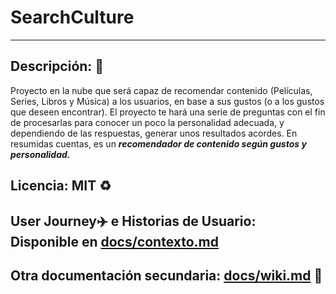 # SearchCulture
---
## Descripción: :page_with_curl:

Proyecto en la nube que será capaz de recomendar contenido (Películas, Series, Libros y Música) a los usuarios, en base a sus gustos (o a los gustos que deseen encontrar). El proyecto te hará una serie de preguntas con el fin de procesarlas para conocer un poco la personalidad adecuada, y dependiendo de las respuestas, generar unos resultados acordes. En resumidas cuentas, es un ___recomendador de contenido según gustos y personalidad.___

## Licencia: MIT :recycle:

## User Journey:airplane: e Historias de Usuario: Disponible en [docs/contexto.md](https://github.com/migueorg/SearchCulture/blob/Objetivo-1/docs/contexto.md) 

## Otra documentación secundaria: [docs/wiki.md](https://github.com/migueorg/SearchCulture/blob/Objetivo-1/docs/wiki.md) :file_folder: